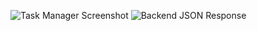 ![Task Manager Screenshot](https://github.com/user-attachments/assets/f0bbca24-ae99-4c12-b146-682d2f595cf1)
![Backend JSON Response](https://github.com/user-attachments/assets/dafdd0da-b141-4727-a982-4622c2b2f258)


